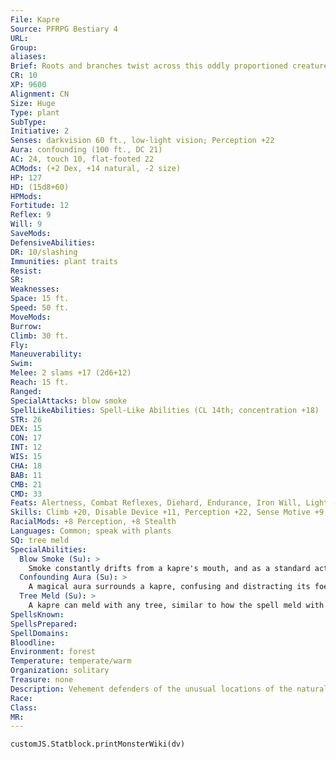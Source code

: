 ```yaml
---
File: Kapre
Source: PFRPG Bestiary 4
URL: 
Group: 
aliases: 
Brief: Roots and branches twist across this oddly proportioned creature to form knots of muscle. Its eyes burn like embers.
CR: 10
XP: 9600
Alignment: CN
Size: Huge
Type: plant
SubType: 
Initiative: 2
Senses: darkvision 60 ft., low-light vision; Perception +22
Aura: confounding (100 ft., DC 21)
AC: 24, touch 10, flat-footed 22
ACMods: (+2 Dex, +14 natural, -2 size)
HP: 127
HD: (15d8+60)
HPMods: 
Fortitude: 12
Reflex: 9
Will: 9
SaveMods: 
DefensiveAbilities: 
DR: 10/slashing
Immunities: plant traits
Resist: 
SR: 
Weaknesses: 
Space: 15 ft.
Speed: 50 ft.
MoveMods: 
Burrow: 
Climb: 30 ft.
Fly: 
Maneuverability: 
Swim: 
Melee: 2 slams +17 (2d6+12)
Reach: 15 ft.
Ranged: 
SpecialAttacks: blow smoke
SpellLikeAbilities: Spell-Like Abilities (CL 14th; concentration +18)  Constant-speak with plants At will-invisibility
STR: 26
DEX: 15
CON: 17
INT: 12
WIS: 15
CHA: 18
BAB: 11
CMB: 21
CMD: 33
Feats: Alertness, Combat Reflexes, Diehard, Endurance, Iron Will, Lightning Reflexes, Power Attack, Toughness
Skills: Climb +20, Disable Device +11, Perception +22, Sense Motive +9, Stealth +18, Survival +9
RacialMods: +8 Perception, +8 Stealth
Languages: Common; speak with plants
SQ: tree meld
SpecialAbilities:
  Blow Smoke (Su): >
    Smoke constantly drifts from a kapre's mouth, and as a standard action it can exhale a 30-foot cone of smoke. Any creature in the area must succeed at a DC 20 Fortitude save or be nauseated for 1 round. This is a poison effect, and the save DC is Constitution-based.
  Confounding Aura (Su): >
    A magical aura surrounds a kapre, confusing and distracting its foes. Within a kapre's aura, the DC of all Survival checks is increased by 15, and creatures trained in Survival are no longer able to automatically determine true north. On top of this, any creature within a kapre's aura must succeed at a DC 21 Will saving throw when it enters the area or take a -4 penalty on concentration checks, initiative checks, and skill checks. A kapre can suppress this aura at will.
  Tree Meld (Su): >
    A kapre can meld with any tree, similar to how the spell meld with stone functions. It can remain melded with a tree as long as it wishes.
SpellsKnown: 
SpellsPrepared: 
SpellDomains: 
Bloodline: 
Environment: forest
Temperature: temperate/warm
Organization: solitary
Treasure: none
Description: Vehement defenders of the unusual locations of the natural world, kapres have a complicated relationship with the "civilized" races. Formed of dense tree matter, they are as much part of the forest as their botanical brethren. Their intimidating physical size, territorial nature, and unusual approach to friendship often bring them into conf lict with local tribes and aggressive explorers. With slender limbs and thick, gnarled torsos, kapres are awkwardly humanoid in appearance, and if not for the soft glow of their eyes they could be mistaken for treants. Exceedingly secretive and wary, kapres prefer to avoid conf lict, using their imposing size and confounding auras to intimidate any would-be invaders. Leaning out of huge trees, they blow smoke onto lost explorers, persuading them to flee.
Race: 
Class: 
MR: 
---
```

```dataviewjs
customJS.Statblock.printMonsterWiki(dv)
```
